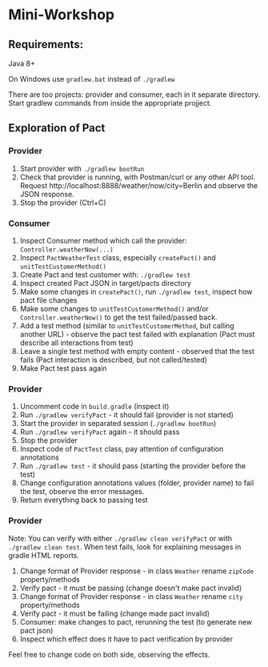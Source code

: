 # Mini-Workshop

## Requirements:
Java 8+

On Windows use `gradlew.bat` instead of `./gradlew`

There are too projects: provider and consumer, each in it separate directory.
Start gradlew commands from inside the appropriate projject.

## Exploration of Pact

### Provider
1. Start provider with `./gradlew bootRun`
2. Check that provider is running, with Postman/curl or any other API tool. Request http://localhost:8888/weather/now/city=Berlin and observe the JSON response.
3. Stop the provider (Ctrl+C)


### Consumer
1. Inspect Consumer method which call the provider: `Controller.weatherNow(...)`
2. Inspect `PactWeatherTest` class, especially `createPact()` and `unitTestCustomerMethod()`
3. Create Pact and test customer with: `./gradlew test`
4. Inspect created Pact JSON in target/pacts directory
5. Make some changes in `createPact()`, run `./gradlew test`, inspect how pact file changes
6. Make some changes to `unitTestCustomerMethod()` and/or `Controller.weatherNow()` to get the test failed/passed back.
7. Add a test method (similar to `unitTestCustomerMethod`, but calling another URL) - observe the pact test failed with explanation (Pact must describe all interactions from test)
8. Leave a single test method with empty content - observed that the test fails (Pact interaction is described, but not called/tested)
9. Make Pact test pass again

### Provider
1. Uncomment code in `build.gradle` (inspect it)
2. Run `./gradlew verifyPact` - it should fail (provider is not started)
3. Start the provider in separated session (`./gradlew bootRun`)
4. Run `./gradlew verifyPact` again - it should pass
5. Stop the provider
6. Inspect code of `PactTest` class, pay attention of configuration annotations
7. Run `./gradlew test` - it should pass (starting the provider before the test)
8. Change configuration annotations values (folder, provider name)  to fail the test, observe the error messages.
9. Return everything back to passing test

### Provider
Note: You can verify with either `./gradlew clean verifyPact` or with `./gradlew clean test`. When test fails, look for explaining messages in gradle HTML reports.
1. Change format of Provider response - in class `Weather` rename `zipCode` property/methods
2. Verify pact - it must be passing (change doesn't make pact invalid)
3. Change format of Provider response - in class `Weather` rename `city` property/methods
4. Verify pact - it must be failing  (change made pact invalid)
5. Consumer: make changes to pact, rerunning the test (to generate new pact json)
6. Inspect which effect does it have to pact verification by provider


Feel free to change code on both side, observing the effects.
